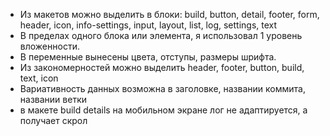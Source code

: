 - Из макетов можно выделить в блоки: build, button, detail, footer, form, header, icon, info-settings, input, layout, list, log, settings, text
- В пределах одного блока или элемента, я использовал 1 уровень вложенности.
- В переменные вынесены цвета, отступы, размеры шрифта.
- Из закономерностей можно выделить header, footer, button, build, text, icon
- Вариативность данных возможна в заголовке, названии коммита, названии ветки
- в макете build details на мобильном экране лог не адаптируется, а получает скрол